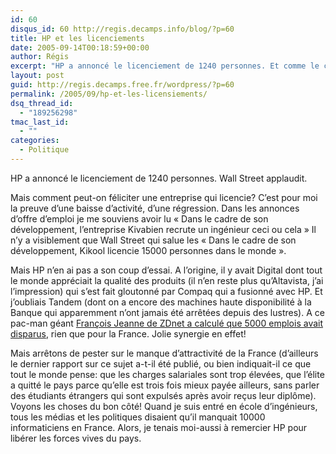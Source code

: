 ```yaml
---
id: 60
disqus_id: 60 http://regis.decamps.info/blog/?p=60
title: HP et les licenciements
date: 2005-09-14T00:18:59+00:00
author: Régis
excerpt: "HP a annoncé le licenciement de 1240 personnes. Et comme le chiffre d'affaire d'un employé de HP est de 500000$ quand celui d'un employé de Dell est près du double (900000$), Wall Street se réjouit de cette réduction d'effectif."
layout: post
guid: http://regis.decamps.free.fr/wordpress/?p=60
permalink: /2005/09/hp-et-les-licensiements/
dsq_thread_id:
  - "189256298"
tmac_last_id:
  - ""
categories:
  - Politique
---
```

HP a annoncé le licenciement de 1240 personnes. Wall Street applaudit.

Mais comment peut-on féliciter une entreprise qui licencie? C’est pour moi la preuve d’une baisse d’activité, d’une régression. Dans les annonces d’offre d&#8217;emploi je me souviens avoir lu « Dans le cadre de son développement, l’entreprise Kivabien recrute un ingénieur ceci ou cela » Il n’y a visiblement que Wall Street qui salue les « Dans le cadre de son développement, Kikool licencie 15000 personnes dans le monde ».

Mais HP n’en ai pas a son coup d’essai. A l’origine, il y avait Digital dont tout le monde appréciait la qualité des produits (il n’en reste plus qu’Altavista, j’ai l’impression) qui s’est fait gloutonné par Compaq qui a fusionné avec HP. Et j’oubliais Tandem (dont on a encore des machines haute disponibilité à la Banque qui apparemment n’ont jamais été arrêtées depuis des lustres). A ce pac-man géant [François Jeanne de ZDnet a calculé que 5000 emplois avait disparus](http://blogs.zdnet.fr/index.php/2005/09/13/licenciements-chez-hp-une-grosse-erreur-de-calculette/), rien que pour la France. Jolie synergie en effet!

Mais arrêtons de pester sur le manque d’attractivité de la France (d’ailleurs le dernier rapport sur ce sujet a-t-il été publié, ou bien indiquait-il ce que tout le monde pense: que les charges salariales sont trop élevées, que l’élite a quitté le pays parce qu’elle est trois fois mieux payée ailleurs, sans parler des étudiants étrangers qui sont expulsés après avoir reçus leur diplôme). Voyons les choses du bon côté! Quand je suis entré en école d’ingénieurs, tous les médias et les politiques disaient qu’il manquait 10000 informaticiens en France. Alors, je tenais moi-aussi à remercier HP pour libérer les forces vives du pays.

